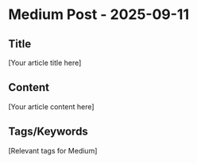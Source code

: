 # Medium Post - 2025-09-11

## Title
[Your article title here]

## Content
[Your article content here]

## Tags/Keywords
[Relevant tags for Medium]
